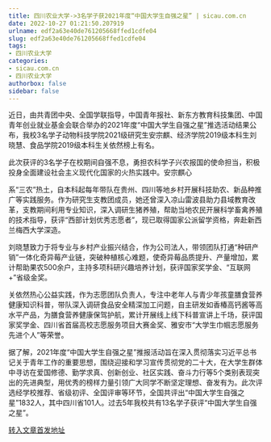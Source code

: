 ```yaml
---
title: 四川农业大学->3名学子获2021年度“中国大学生自强之星” | sicau.com.cn
date: 2022-10-27 01:21:50.207919
urlname: edf2a63e40de761205668ffed1cdfe04
slug: edf2a63e40de761205668ffed1cdfe04
tags: 
- 四川农业大学
categories:
- sicau.com.cn
- 四川农业大学
authorbox: false
sidebar: false
---
```

近日，由共青团中央、全国学联指导，中国青年报社、新东方教育科技集团、中国青年创业就业基金会联合举办的2021年度“中国大学生自强之星”推选活动结果公布，我校3名学子动物科技学院2021级研究生安宗麒、经济学院2019级本科生刘晓慧、食品学院2019级本科生关依然榜上有名。

此次获评的3名学子在校期间自强不息，勇担农科学子兴农报国的使命担当，积极投身全面建设社会主义现代化国家的火热实践中。安宗麒心
<!--more-->
系“三农”热土，自本科起每年带队在贵州、四川等地乡村开展科技助农、新品种推广等实践服务。作为研究生支教团成员，她还曾深入凉山雷波县助力县域教育改革，支教期间利用专业知识，深入调研生猪养殖，帮助当地农民开展科学畜禽养殖的技术指导，获评“西部计划优秀志愿者”，现已取得国家公派留学资格，奔赴新西兰梅西大学深造。

刘晓慧致力于将专业与乡村产业振兴结合，作为公司法人，带领团队打通“种研产销”一体化奇异莓产业链，突破种植核心难题，使奇异莓品质提升、产量增加，累计帮助果农500余户，主持多项科研兴趣培养计划，获评国家奖学金、“互联网+”省级金奖。

关依然热心公益实践，作为志愿团队负责人，专注中老年人与青少年孩童膳食营养健康知识科普，带队深入调研食品安全精深加工问题，自主研发如香椿高钙酱等高水平产品，为膳食营养健康保驾护航，累计开展线上线下科普宣讲上千场，获评国家奖学金、四川省首届高校志愿服务项目大赛金奖、雅安市“大学生巾帼志愿服务先进个人”等荣誉。

据了解，2021年度“中国大学生自强之星”推报活动旨在深入贯彻落实习近平总书记关于青年工作的重要思想，围绕迎接和学习宣传贯彻党的二十大，在大学生群体中寻访在爱国修德、勤学求真、创新创业、社区实践、奋斗力行等5个类别表现突出的先进典型，用优秀的榜样力量引领广大同学不断坚定理想、奋发有为。此次评选经学校推荐、省级初评、全国评审等环节，全国共评出“中国大学生自强之星”1832人，其中四川省101人。过去5年我校共有13名学子获评“中国大学生自强之星”。



[转入文章首发地址](https://news.sicau.edu.cn/info/1078/69952.htm)